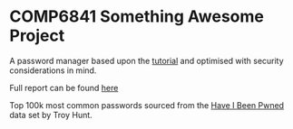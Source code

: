 # COMP6841 Something Awesome Project
A password manager based upon the [tutorial](https://thepythoncode.com/article/build-a-password-manager-in-python) and optimised with security considerations in mind.

Full report can be found [here](https://docs.google.com/document/d/1CS6Zy21epcA8aOjoTKRlShA6y7nbIIU7eg2j9dJjovc/edit?usp=sharing)

Top 100k most common passwords sourced from the [Have I Been Pwned](https://haveibeenpwned.com) data set by Troy Hunt.
